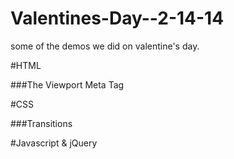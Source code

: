 Valentines-Day--2-14-14
=======================

some of the demos we did on valentine's day.

#HTML

###The Viewport Meta Tag

#CSS

###Transitions

#Javascript & jQuery